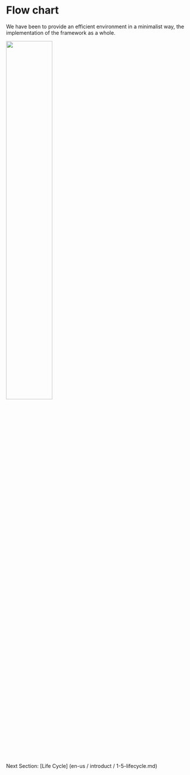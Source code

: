 # Flow chart

We have been to provide an efficient environment in a minimalist way, the implementation of the framework as a whole.

<img src = "en / 3.1 / flow.png" width = "50%" height = "50%">

Next Section: [Life Cycle] (en-us / introduct / 1-5-lifecycle.md)